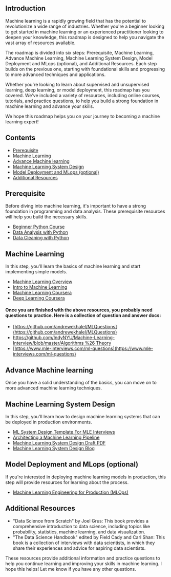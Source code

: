 ## Introduction

  Machine learning is a rapidly growing field that has the potential to revolutionize a wide range of industries. Whether you're a beginner looking to get started in machine learning or an experienced practitioner looking to deepen your knowledge, this roadmap is designed to help you navigate the vast array of resources available.

The roadmap is divided into six steps: Prerequisite, Machine Learning, Advance Machine Learning, Machine Learning System Design, Model Deployment and MLops (optional), and Additional Resources. Each step builds on the previous one, starting with foundational skills and progressing to more advanced techniques and applications.

Whether you're looking to learn about supervised and unsupervised learning, deep learning, or model deployment, this roadmap has you covered. We've included a variety of resources, including online courses, tutorials, and practice questions, to help you build a strong foundation in machine learning and advance your skills.

We hope this roadmap helps you on your journey to becoming a machine learning expert!

## Contents
- [Prerequisite](https://github.com/ajinkyavbhandare/Machine-Learning-Roadmap#Prerquisite)
- [Machine Learning](https://github.com/ajinkyavbhandare/Machine-Learning-Roadmap#Machine-Learning)
- [Advance Machine learning](https://github.com/ajinkyavbhandare/Machine-Learning-Roadmap#Advance-Machine-Learning)
- [Machine Learning System Design](https://github.com/ajinkyavbhandare/Machine-Learning-Roadmap#Machine-Learning-System-Design)
- [Model Deployment and MLops (optional)](https://github.com/ajinkyavbhandare/Machine-Learning-Roadmap#Model-Deployment-and-MLops-(optional))
- [Additional Resources](https://github.com/ajinkyavbhandare/Machine-Learning-Roadmap#Additional-Resources)

## Prerequisite

Before diving into machine learning, it's important to have a strong foundation in programming and data analysis. These prerequisite resources will help you build the necessary skills.

- [Beginner Python Course](https://www.youtube.com/watch?v=rfscVS0vtbw&t=400s)
- [Data Analysis with Python](https://www.youtube.com/watch?v=r-uOLxNrNk8)
- [Data Cleaning with Python](https://www.kaggle.com/learn/data-cleaning)

## Machine Learning

In this step, you'll learn the basics of machine learning and start implementing simple models.

- [Machine Learning Overview](https://vas3k.com/blog/machine_learning/)
- [Intro to Machine Learning](https://www.kaggle.com/learn/intro-to-machine-learning)
- [Machine Learning Coursera](https://www.coursera.org/specializations/machine-learning-introduction)
- [Deep Learning Coursera](https://www.coursera.org/specializations/deep-learning?)
#### Once you are finished with the above resources, you probably need questions to practice. Here is a collection of question and answer docs:
- [https://github.com/andrewekhalel/MLQuestions](https://github.com/andrewekhalel/MLQuestions)
- [https://github.com/IndyNYU/Machine-Learning-Interview/blob/master/Algorithms %26 Theory](https://github.com/IndyNYU/Machine-Learning-Interview/blob/master/Algorithms%20%26%20Theory)
- [https://www.mle-interviews.com/ml-questions](https://www.mle-interviews.com/ml-questions)

## Advance Machine learning

Once you have a solid understanding of the basics, you can move on to more advanced machine learning techniques.

## Machine Learning System Design

In this step, you'll learn how to design machine learning systems that can be deployed in production environments.

- [ML System Design Template For MLE Interviews](https://www.mle-interviews.com/ml-design-template)
- [Architecting a Machine Learning Pipeline](https://towardsdatascience.com/architecting-a-machine-learning-pipeline-a847f094d1c7)
- [Machine Learning System Design Draft PDF](https://huyenchip.com/machine-learning-systems-design/toc.html)
- [Machine Learning System Design Blog](https://becominghuman.ai/machine-learning-system-design-f2f4018f2f8)

## Model Deployment and MLops (optional)

If you're interested in deploying machine learning models in production, this step will provide resources for learning about the process.
    
- [Machine Learning Engineering for Production (MLOps)](https://www.coursera.org/specializations/machine-learning-engineering-for-production-mlops)

## Additional Resources

- "Data Science from Scratch" by Joel Grus: This book provides a comprehensive introduction to data science, including topics like probability, statistics, machine learning, and data visualization.
- "The Data Science Handbook" edited by Field Cady and Carl Shan: This book is a collection of interviews with data scientists, in which they share their experiences and advice for aspiring data scientists.

These resources provide additional information and practice questions to help you continue learning and improving your skills in machine learning.
I hope this helps! Let me know if you have any other questions.

